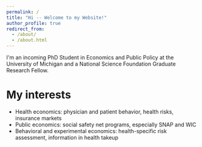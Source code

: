 ```yaml
---
permalink: /
title: "Hi -- Welcome to my Website!"
author_profile: true
redirect_from: 
  - /about/
  - /about.html
---
```


I'm an incoming PhD Student in Economics and Public Policy at the University of Michigan and a National Science Foundation Graduate Research Fellow.

My interests
======
* Health economics: physician and patient behavior, health risks, insurance markets
* Public economics: social safety net programs, especially SNAP and WIC
* Behavioral and experimental economics: health-specific risk assessment, information in health takeup